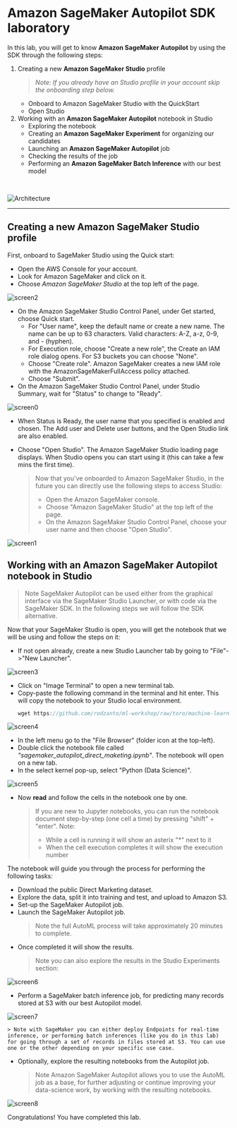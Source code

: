 # Amazon SageMaker Autopilot SDK laboratory

In this lab, you will get to know **Amazon SageMaker Autopilot** by using the SDK through the following steps:
1. Creating a new **Amazon SageMaker Studio** profile
    >*Note: If you already have an Studio profile in your account skip the onboarding step below.*
    * Onboard to Amazon SageMaker Studio with the QuickStart
    * Open Studio
2. Working with an **Amazon SageMaker Autopilot** notebook in Studio
    * Exploring the notebook
    * Creating an **Amazon SageMaker Experiment** for organizing our candidates
    * Launching an **Amazon SageMaker Autopilot** job
    * Checking the results of the job
    * Performing an **Amazon SageMaker Batch Inference** with our best model

<br>

![Architecture](arch.png)

-----------------

## **Creating a new Amazon SageMaker Studio profile**

First, onboard to SageMaker Studio using the Quick start:
* Open the AWS Console for your account.
* Look for Amazon SageMaker and click on it.
* Choose *Amazon SageMaker Studio* at the top left of the page.

![screen2](screen2.png)

* On the Amazon SageMaker Studio Control Panel, under Get started, choose Quick start.
    * For "User name", keep the default name or create a new name. The name can be up to 63 characters. Valid characters: A-Z, a-z, 0-9, and - (hyphen).
    * For Execution role, choose "Create a new role", the Create an IAM role dialog opens. For S3 buckets you can choose "None".
    * Choose "Create role". Amazon SageMaker creates a new IAM role with the AmazonSageMakerFullAccess policy attached.
    * Choose "Submit".
* On the Amazon SageMaker Studio Control Panel, under Studio Summary, wait for "Status" to change to "Ready".

![screen0](screen0.png)

* When Status is Ready, the user name that you specified is enabled and chosen. The Add user and Delete user buttons, and the Open Studio link are also enabled.
* Choose "Open Studio". The Amazon SageMaker Studio loading page displays. When Studio opens you can start using it (this can take a few mins the first time).

    > Now that you've onboarded to Amazon SageMaker Studio, in the future you can directly use the following steps to access Studio:
    > * Open the Amazon SageMaker console.
    > * Choose "Amazon SageMaker Studio" at the top left of the page.
    > * On the Amazon SageMaker Studio Control Panel, choose your user name and then choose "Open Studio".

![screen1](screen1.png)

## **Working with an Amazon SageMaker Autopilot notebook in Studio**

> Note SageMaker Autopilot can be used either from the graphical interface via the SageMaker Studio Launcher, or with code via the SageMaker SDK. In the following steps we will follow the SDK alternative.

Now that your SageMaker Studio is open, you will get the notebook that we will be using and follow the steps on it:
* If not open already, create a new Studio Launcher tab by going to "File"->"New Launcher".

![screen3](screen3.png)

* Click on "Image Terminal" to open a new terminal tab.
* Copy-paste the following command in the terminal and hit enter. This will copy the notebook to your Studio local environment.
    ``` javascript
    wget https://github.com/rodzanto/ml-workshop/raw/toro/machine-learning/sagemaker-autopilot-sdk/sagemaker_autopilot_direct_marketing.ipynb
    ```

![screen4](screen4.png)

* In the left menu go to the "File Browser" (folder icon at the top-left).
* Double click the notebook file called *"sagemaker_autopilot_direct_maketing.ipynb"*. The notebook will open on a new tab.
* In the select kernel pop-up, select "Python (Data Science)".

![screen5](screen5.png)

* Now **read** and follow the cells in the notebook one by one.
    > If you are new to Jupyter notebooks, you can run the notebook document step-by-step (one cell a time) by pressing "shift" + "enter". Note:
    > * While a cell is running it will show an asterix "*" next to it
    > * When the cell execution completes it will show the execution number

The notebook will guide you through the process for performing the following tasks:
* Download the public Direct Marketing dataset.
* Explore the data, split it into training and test, and upload to Amazon S3.
* Set-up the SageMaker Autopilot job.
* Launch the SageMaker Autopilot job.
    > Note the full AutoML process will take approximately 20 minutes to complete.
* Once completed it will show the results.
    > Note you can also explore the results in the Studio Experiments section:

![screen6](screen6.png)

* Perform a SageMaker batch inference job, for predicting many records stored at S3 with our best Autopilot model.

![screen7](screen7.png)

    > Note with SageMaker you can either deploy Endpoints for real-time inference, or performing batch inferences (like you do in this lab) for going through a set of records in files stored at S3. You can use one or the other depending on your specific use case.

* Optionally, explore the resulting notebooks from the Autopilot job.
    > Note Amazon SageMaker Autopilot allows you to use the AutoML job as a base, for further adjusting or continue improving your data-science work, by working with the resulting notebooks.

![screen8](screen8.png)

Congratulations! You have completed this lab.
